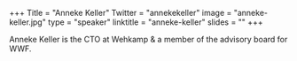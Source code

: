 +++
Title = "Anneke Keller"
Twitter = "annekekeller"
image = "anneke-keller.jpg"
type = "speaker"
linktitle = "anneke-keller"
slides = ""
+++

Anneke Keller is the CTO at Wehkamp & a member of the advisory board for WWF.
